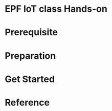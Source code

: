 EPF IoT class Hands-on 
======================

# Prerequisite

# Preparation

# Get Started

# Reference

